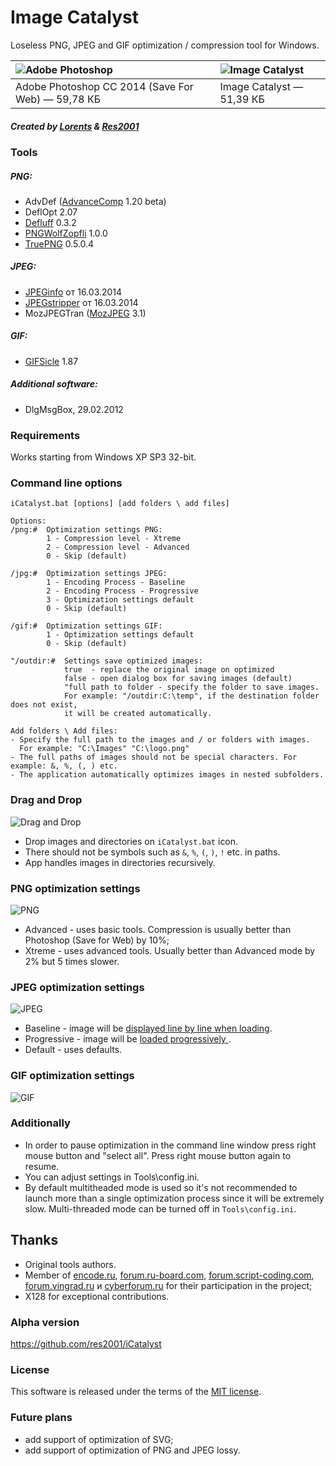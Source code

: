 # Image Catalyst

Loseless PNG, JPEG and GIF optimization / compression tool for Windows.

|![Adobe Photoshop](https://cloud.githubusercontent.com/assets/3890881/7943531/b6a6e1c2-096d-11e5-810f-16451c828508.png)|![Image Catalyst](https://cloud.githubusercontent.com/assets/3890881/7943571/ef8e18fc-096d-11e5-9933-0a59653f7ea8.png)|
|:----------|:----------|
|Adobe Photoshop CC 2014 (Save For Web) — 59,78 КБ|Image Catalyst — 51,39 КБ|

##### Created by [Lorents](https://github.com/lorents17) & [Res2001](https://github.com/res2001)

### Tools

##### PNG:
- AdvDef ([AdvanceComp](http://advancemame.sourceforge.net/doc-advdef.html) 1.20 beta)
- DeflOpt 2.07
- [Defluff](http://encode.ru/threads/1214-defluff-a-deflate-huffman-optimizer) 0.3.2
- [PNGWolfZopfli](https://github.com/jibsen/pngwolf-zopfli) 1.0.0
- [TruePNG](http://x128.ho.ua/pngutils.html) 0.5.0.4

##### JPEG:
- [JPEGinfo](http://rtfreesoft.blogspot.ru/2014/03/jpginfo.html) от 16.03.2014
- [JPEGstripper](http://rtfreesoft.blogspot.ru/2014/03/jpegstripper.html) от 16.03.2014
- MozJPEGTran ([MozJPEG](https://github.com/mozilla/mozjpeg) 3.1)

##### GIF:
- [GIFSicle](http://www.lcdf.org/gifsicle/) 1.87

##### Additional software:
- DlgMsgBox, 29.02.2012

### Requirements

Works starting from Windows XP SP3 32-bit.

### Command line options

```
iCatalyst.bat [options] [add folders \ add files]

Options:
/png:#	Optimization settings PNG:
		1 - Compression level - Xtreme
		2 - Compression level - Advanced
		0 - Skip (default)

/jpg:#	Optimization settings JPEG:
		1 - Encoding Process - Baseline
		2 - Encoding Process - Progressive
		3 - Optimization settings default
		0 - Skip (default)

/gif:#	Optimization settings GIF:
		1 - Optimization settings default
		0 - Skip (default)

"/outdir:#	Settings save optimized images:
			true  - replace the original image on optimized
			false - open dialog box for saving images (default)
			"full path to folder - specify the folder to save images. 
			For example: "/outdir:C:\temp", if the destination folder does not exist,
			it will be created automatically.

Add folders \ Add files:
- Specify the full path to the images and / or folders with images. 
  For example: "C:\Images" "C:\logo.png"
- The full paths of images should not be special characters. For example: &, %, (, ) etc.
- The application automatically optimizes images in nested subfolders.
```

### Drag and Drop

![Drag and Drop](https://cloud.githubusercontent.com/assets/3890881/7943598/28496fd4-096e-11e5-8df6-d6415e47caf8.png)

- Drop images and directories on `iCatalyst.bat` icon.
- There should not be symbols such as `&`, `%`, `(`, `)`, `!` etc. in paths.
- App handles images in directories recursively.

### PNG optimization settings

![PNG](https://cloud.githubusercontent.com/assets/3890881/7943611/39d99dd2-096e-11e5-932f-10d5320d10b4.png)

- Advanced - uses basic tools. Compression is usually better than Photoshop (Save for Web) by 10%;
- Xtreme - uses advanced tools. Usually better than Advanced mode by 2% but 5 times slower.

### JPEG optimization settings

![JPEG](https://cloud.githubusercontent.com/assets/3890881/7943652/873d3c5a-096e-11e5-8050-af54582f5c5b.png)

- Baseline - image will be [displayed line by line when loading](http://habrastorage.org/files/854/7c8/404/8547c84042c34393a808798a9f0ecfe9.gif).
- Progressive - image will be [loaded progressively ](http://habrastorage.org/files/365/aa3/0ef/365aa30ef6044cd48425b1288f5aeff4.gif).
- Default - uses defaults.

### GIF optimization settings

![GIF](https://cloud.githubusercontent.com/assets/3890881/7943690/c73a84ac-096e-11e5-8920-a088a8a0ee60.png)

### Additionally
- In order to pause optimization in the command line window press right mouse button and "select all". Press right mouse button again to resume.
- You can adjust settings in Tools\config.ini.
- By default multitheaded mode is used so it's not recommended to launch more than a single optimization process since it will be extremely slow. Multi-threaded mode can be turned off in `Tools\config.ini`.

## Thanks
- Original tools authors.
- Member of [encode.ru](http://encode.ru/), [forum.ru-board.com](http://forum.ru-board.com/), [forum.script-coding.com](http://script-coding.com/forum/), [forum.vingrad.ru](http://forum.vingrad.ru/) и [cyberforum.ru](http://www.cyberforum.ru/) for their participation in the project;
- X128 for exceptional contributions.

### Alpha version
https://github.com/res2001/iCatalyst

### License

This software is released under the terms of the [MIT license](https://github.com/lorents17/iCatalyst/blob/master/LICENSE.md).


### Future plans
- add support of optimization of SVG;
- add support of optimization of PNG and JPEG lossy.
